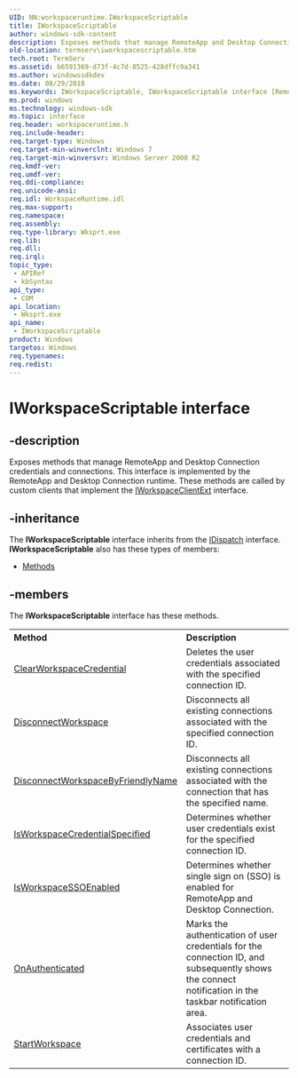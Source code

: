 ```yaml
---
UID: NN:workspaceruntime.IWorkspaceScriptable
title: IWorkspaceScriptable
author: windows-sdk-content
description: Exposes methods that manage RemoteApp and Desktop Connection credentials and connections.
old-location: termserv\iworkspacescriptable.htm
tech.root: TermServ
ms.assetid: b6591369-d73f-4c7d-8525-428dffc9a341
ms.author: windowssdkdev
ms.date: 08/29/2018
ms.keywords: IWorkspaceScriptable, IWorkspaceScriptable interface [Remote Desktop Services], IWorkspaceScriptable interface [Remote Desktop Services],described, termserv.iworkspacescriptable, workspaceruntime/IWorkspaceScriptable
ms.prod: windows
ms.technology: windows-sdk
ms.topic: interface
req.header: workspaceruntime.h
req.include-header: 
req.target-type: Windows
req.target-min-winverclnt: Windows 7
req.target-min-winversvr: Windows Server 2008 R2
req.kmdf-ver: 
req.umdf-ver: 
req.ddi-compliance: 
req.unicode-ansi: 
req.idl: WorkspaceRuntime.idl
req.max-support: 
req.namespace: 
req.assembly: 
req.type-library: Wksprt.exe
req.lib: 
req.dll: 
req.irql: 
topic_type:
 - APIRef
 - kbSyntax
api_type:
 - COM
api_location:
 - Wksprt.exe
api_name:
 - IWorkspaceScriptable
product: Windows
targetos: Windows
req.typenames: 
req.redist: 
---
```


# IWorkspaceScriptable interface


## -description


Exposes methods that manage RemoteApp and Desktop Connection credentials and connections. This interface is implemented by the RemoteApp and Desktop Connection runtime. These methods are called by custom clients that implement the <a href="https://msdn.microsoft.com/f72b0709-1a55-49c9-ab5d-22f9259c41f0">IWorkspaceClientExt</a> interface.


## -inheritance

The <b xmlns:loc="http://microsoft.com/wdcml/l10n">IWorkspaceScriptable</b> interface inherits from the <a href="ebbff4bc-36b2-4861-9efa-ffa45e013eb5">IDispatch</a> interface. <b>IWorkspaceScriptable</b> also has these types of members:
<ul>
<li><a href="https://docs.microsoft.com/">Methods</a></li>
</ul>

## -members

The <b>IWorkspaceScriptable</b> interface has these methods.
<table class="members" id="memberListMethods">
<tr>
<th align="left" width="37%">Method</th>
<th align="left" width="63%">Description</th>
</tr>
<tr data="declared;">
<td align="left" width="37%">
<a href="https://msdn.microsoft.com/f21df395-3ff7-43c0-b1cd-010ae2c1d16b">ClearWorkspaceCredential</a>
</td>
<td align="left" width="63%">
Deletes the user credentials associated with the specified connection ID.

</td>
</tr>
<tr data="declared;">
<td align="left" width="37%">
<a href="https://msdn.microsoft.com/f422535a-0226-4951-b505-410711878fe7">DisconnectWorkspace</a>
</td>
<td align="left" width="63%">
Disconnects all existing connections associated with the specified connection ID.

</td>
</tr>
<tr data="declared;">
<td align="left" width="37%">
<a href="https://msdn.microsoft.com/e9cf9c1a-8400-4a69-9cf1-0dfa6fe6a38b">DisconnectWorkspaceByFriendlyName</a>
</td>
<td align="left" width="63%">
Disconnects all existing connections associated with the connection that has the  specified name.

</td>
</tr>
<tr data="declared;">
<td align="left" width="37%">
<a href="https://msdn.microsoft.com/1b01f48d-161a-4cea-84d4-82c98d2e6998">IsWorkspaceCredentialSpecified</a>
</td>
<td align="left" width="63%">
Determines whether user credentials exist for the specified connection ID.

</td>
</tr>
<tr data="declared;">
<td align="left" width="37%">
<a href="https://msdn.microsoft.com/54608723-9a17-4bf2-a46d-8fed52378767">IsWorkspaceSSOEnabled</a>
</td>
<td align="left" width="63%">
Determines whether single sign on (SSO) is enabled for RemoteApp and Desktop Connection.

</td>
</tr>
<tr data="declared;">
<td align="left" width="37%">
<a href="https://msdn.microsoft.com/4675fa5b-ea73-4046-a7f9-0b237bd283df">OnAuthenticated</a>
</td>
<td align="left" width="63%">
Marks the authentication of user credentials for the connection ID, and subsequently shows the connect notification in the taskbar notification area.

</td>
</tr>
<tr data="declared;">
<td align="left" width="37%">
<a href="https://msdn.microsoft.com/a2985ae1-7874-43e8-b0d3-ef3f13ac2f8d">StartWorkspace</a>
</td>
<td align="left" width="63%">
Associates user credentials and certificates with a connection ID.

</td>
</tr>
</table> 

